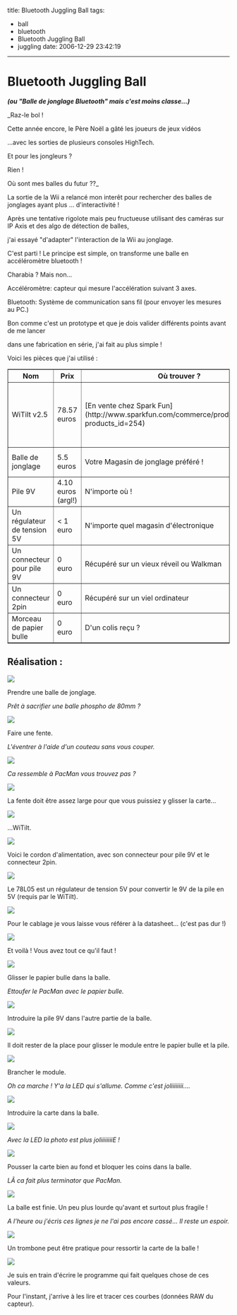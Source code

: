 title: Bluetooth Juggling Ball
tags:
  - ball
  - bluetooth
  - Bluetooth Juggling Ball
  - juggling
date: 2006-12-29 23:42:19
---

# Bluetooth Juggling Ball

**_(ou "Balle de jonglage Bluetooth" mais c'est moins classe...)_**

<!-- Raz-le-bol -->
_Raz-le bol !

Cette année encore, le Père Noël a gâté les joueurs de jeux vidéos

...avec les sorties de plusieurs consoles HighTech.

Et pour les jongleurs ?

Rien !

Où sont mes balles du futur ??_

<!-- Summary -->
La sortie de la Wii a relancé mon interêt pour rechercher des balles de jonglages ayant plus ... d'interactivité !

Après une tentative rigolote mais peu fructueuse utilisant des caméras sur IP Axis et des algo de détection de balles,

j'ai essayé "d'adapter" l'interaction de la Wii au jonglage.

C'est parti ! Le principe est simple, on transforme une balle en accéléromètre bluetooth !

Charabia ? Mais non... 

Accéléromètre: capteur qui mesure l'accélération suivant 3 axes.

Bluetooth: Système de communication sans fil (pour envoyer les mesures au PC.)

Bon comme c'est un prototype et que je dois valider différents points avant de me lancer

dans une fabrication en série, j'ai fait au plus simple ! 

Voici les pièces que j'ai utilisé :

<table border="1">
<tbody><tr>
 <th>Nom</th>
 <th>Prix</th>

 <th>Où trouver ?</th>
 <th>Commentaires</th>
</tr>
<tr>
 <td>WiTilt v2.5</td>
 <td>78.57 euros</td>
 <td>[En vente chez Spark Fun](http://www.sparkfun.com/commerce/product_info.php?products_id=254)</td>

 <td>Ceci est un module Accéléromètre Bluetooth.
Il a déjà  tout ce qu'il nous faut !</td>
</tr>
<tr>
 <td>Balle de jonglage</td>
 <td>5.5 euros</td>
 <td>Votre Magasin de jonglage préféré !</td>
 <td>De préférence pas trop sentimentale...</td>

</tr>
<tr>
 <td>Pile 9V</td>
 <td>4.10 euros (argl!)</td>
 <td>N'importe où !</td>
 <td></td>
</tr>
<tr>
 <td>Un régulateur de tension 5V</td>

 <td>&lt; 1 euro</td>
 <td>N'importe quel magasin d'électronique</td>
 <td>par exemple un 78L05</td>
</tr>
<tr>
 <td>Un connecteur pour pile 9V</td>
 <td>0 euro</td>

 <td>Récupéré sur un vieux réveil ou Walkman</td>
 <td>
</td></tr>
<tr>
 <td>Un connecteur 2pin</td>
 <td>0 euro</td>
 <td>Récupéré sur un viel ordinateur</td>
 <td>

</td></tr>
<tr>
 <td>Morceau de papier bulle</td>
 <td>0 euro</td>
 <td>D'un colis reçu ?</td>
 <td>
</td></tr>
</tbody></table>

## Réalisation :

<!-- Photos -->

![](/images/posts/bluetooth-juggling-ball/bjb_01_ball.jpg)

Prendre une balle de jonglage.

_Prêt à  sacrifier une balle phospho de 80mm ?_

![](/images/posts/bluetooth-juggling-ball/bjb_02_hole.jpg)

Faire une fente.

_L'éventrer à  l'aide d'un couteau sans vous couper._

![](/images/posts/bluetooth-juggling-ball/bjb_03_pacman.jpg)

_Ca ressemble à PacMan vous trouvez pas ?_

![](/images/posts/bluetooth-juggling-ball/bjb_04_enlarge.jpg)

La fente doit être assez large pour que vous puissiez y glisser la carte...

![](/images/posts/bluetooth-juggling-ball/bjb_05_witilt.jpg)

...WiTilt.

![](/images/posts/bluetooth-juggling-ball/bjb_06_powersupply.jpg)

Voici le cordon d'alimentation, avec son connecteur pour pile 9V et le connecteur 2pin.

![](/images/posts/bluetooth-juggling-ball/bjb_07_78L05.jpg)

Le 78L05 est un régulateur de tension 5V pour convertir le 9V de la pile en 5V (requis par le WiTilt).

![](/images/posts/bluetooth-juggling-ball/bjb_08_78L05back.jpg)

Pour le cablage je vous laisse vous référer à la datasheet... (c'est pas dur !)

![](/images/posts/bluetooth-juggling-ball/bjb_09_allyouneed.jpg)

Et voilà ! Vous avez tout ce qu'il faut !

![](/images/posts/bluetooth-juggling-ball/bjb_10_feedhim.jpg)

Glisser le papier bulle dans la balle.

_Ettoufer le PacMan avec le papier bulle._

![](/images/posts/bluetooth-juggling-ball/bjb_11_battery.jpg)

Introduire la pile 9V dans l'autre partie de la balle.

![](/images/posts/bluetooth-juggling-ball/bjb_12_slot.jpg)

Il doit rester de la place pour glisser le module entre le papier bulle et la pile.

![](/images/posts/bluetooth-juggling-ball/bjb_13_running.jpg)

Brancher le module.

_Oh ca marche ! Y'a la LED qui s'allume. Comme c'est joliiiiiiii...._

![](/images/posts/bluetooth-juggling-ball/bjb_14_ready.jpg)

Introduire la carte dans la balle.

![](/images/posts/bluetooth-juggling-ball/bjb_15_ready2.jpg)

_Avec la LED la photo est plus joliiiiiiiiE !_

![](/images/posts/bluetooth-juggling-ball/bjb_16_details.jpg)

Pousser la carte bien au fond et bloquer les coins dans la balle.

_LÃ  ca fait plus terminator que PacMan._

![](/images/posts/bluetooth-juggling-ball/bjb_17_normal.jpg)

La balle est finie. Un peu plus lourde qu'avant et surtout plus fragile !

_A l'heure ou j'écris ces lignes je ne l'ai pas encore cassé... Il reste un espoir._

![](/images/posts/bluetooth-juggling-ball/bjb_18_paperclip.jpg)

Un trombone peut être pratique pour ressortir la carte de la balle !

![](/images/posts/bluetooth-juggling-ball/courbes.png)

Je suis en train d'écrire le programme qui fait quelques chose de ces valeurs.

Pour l'instant, j'arrive à  les lire et tracer ces courbes (données RAW du capteur).